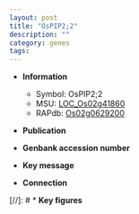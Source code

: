 ```yaml
---
layout: post
title: "OsPIP2;2"
description: ""
category: genes
tags: 
---
```


* **Information**  
    + Symbol: OsPIP2;2  
    + MSU: [LOC_Os02g41860](http://rice.uga.edu/cgi-bin/ORF_infopage.cgi?orf=LOC_Os02g41860)  
    + RAPdb: [Os02g0629200](http://rapdb.dna.affrc.go.jp/viewer/gbrowse_details/irgsp1?name=Os02g0629200)  

* **Publication**  

* **Genbank accession number**  

* **Key message**  

* **Connection**  

[//]: # * **Key figures**  


